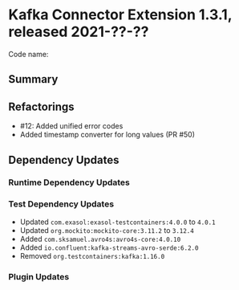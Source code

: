 # Kafka Connector Extension 1.3.1, released 2021-??-??

Code name:

## Summary

## Refactorings

* #12: Added unified error codes
* Added timestamp converter for long values (PR #50)

## Dependency Updates

### Runtime Dependency Updates

### Test Dependency Updates

* Updated `com.exasol:exasol-testcontainers:4.0.0` to `4.0.1`
* Updated `org.mockito:mockito-core:3.11.2` to `3.12.4`
* Added `com.sksamuel.avro4s:avro4s-core:4.0.10`
* Added `io.confluent:kafka-streams-avro-serde:6.2.0`
* Removed `org.testcontainers:kafka:1.16.0`

### Plugin Updates
